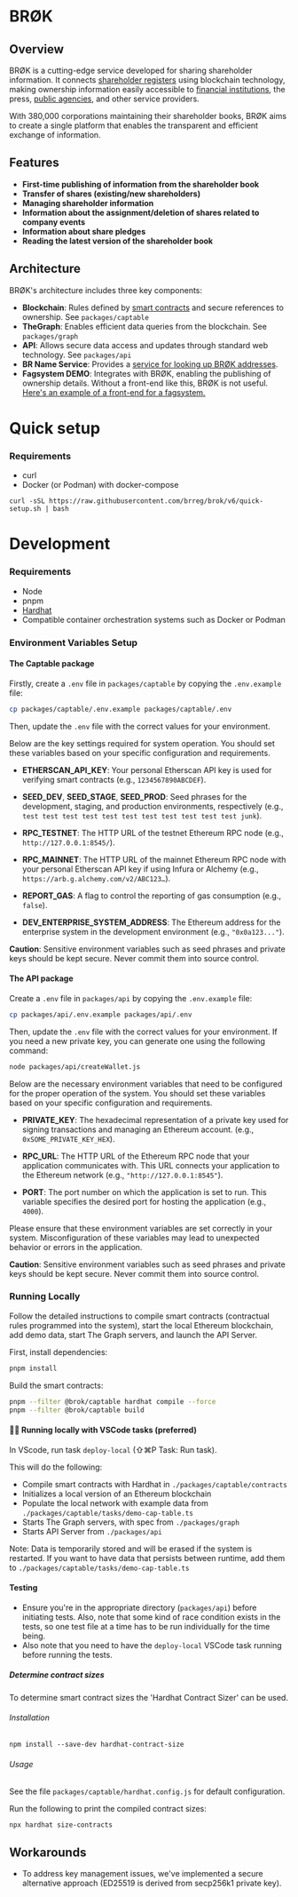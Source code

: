 # BRØK

## Overview

BRØK is a cutting-edge service developed for sharing shareholder information. It connects [shareholder registers](https://no.wikipedia.org/wiki/Aksjeeierbok) using blockchain technology, making ownership information easily accessible to [financial institutions](https://no.wikipedia.org/wiki/Finansinstitusjon), the press, [public agencies](https://no.wikipedia.org/wiki/Etat), and other service providers.

With 380,000 corporations maintaining their shareholder books, BRØK aims to create a single platform that enables the transparent and efficient exchange of information.

## Features

- **First-time publishing of information from the shareholder book**
- **Transfer of shares (existing/new shareholders)**
- **Managing shareholder information**
- **Information about the assignment/deletion of shares related to company events**
- **Information about share pledges**
- **Reading the latest version of the shareholder book**
<!-- - **Deactivation of a shareholder book (inactive), shareholder data deletion** -->

## Architecture

BRØK's architecture includes three key components:
- **Blockchain**: Rules defined by [smart contracts](https://no.wikipedia.org/wiki/Smart_kontrakt) and secure references to ownership. See `packages/captable`
- **TheGraph**: Enables efficient data queries from the blockchain. See `packages/graph`
- **API**: Allows secure data access and updates through standard web technology. See `packages/api`
- **BR Name Service**: Provides a [service for looking up BRØK addresses](https://github.com/brreg/brok-navnetjener).
- **Fagsystem DEMO**: Integrates with BRØK, enabling the publishing of ownership details. Without a front-end like this, BRØK is not useful. [Here's an example of a front-end for a fagsystem.](https://github.com/brreg/brok-fagsystem-demo)


# Quick setup

### Requirements

- curl
- Docker (or Podman) with docker-compose

```
curl -sSL https://raw.githubusercontent.com/brreg/brok/v6/quick-setup.sh | bash
```

# Development

### Requirements
- Node
- pnpm
- [Hardhat](https://hardhat.org/hardhat-runner/docs/getting-started#installation)
- Compatible container orchestration systems such as Docker or Podman

### Environment Variables Setup

#### The Captable package 

Firstly, create a `.env` file in `packages/captable` by copying the `.env.example` file:

```bash
cp packages/captable/.env.example packages/captable/.env
```

Then, update the `.env` file with the correct values for your environment.

Below are the key settings required for system operation. You should set these variables based on your specific configuration and requirements.

- **ETHERSCAN_API_KEY**: Your personal Etherscan API key is used for verifying smart contracts (e.g., `1234567890ABCDEF`).

- **SEED_DEV**, **SEED_STAGE**, **SEED_PROD**: Seed phrases for the development, staging, and production environments, respectively (e.g., `test test test test test test test test test test test junk`).

- **RPC_TESTNET**: The HTTP URL of the testnet Ethereum RPC node (e.g., `http://127.0.0.1:8545/`).

- **RPC_MAINNET**: The HTTP URL of the mainnet Ethereum RPC node with your personal Etherscan API key if using Infura or Alchemy (e.g., `https://arb.g.alchemy.com/v2/ABC123…`).

- **REPORT_GAS**: A flag to control the reporting of gas consumption (e.g., `false`).

- **DEV_ENTERPRISE_SYSTEM_ADDRESS**: The Ethereum address for the enterprise system in the development environment (e.g., `"0x0a123..."`).

**Caution**: Sensitive environment variables such as seed phrases and private keys should be kept secure. Never commit them into source control. 

#### The API package 

Create a `.env` file in `packages/api` by copying the `.env.example` file:

```bash
cp packages/api/.env.example packages/api/.env
```

Then, update the `.env` file with the correct values for your environment. If you need a new private key, you can generate one using the following command:

```bash
node packages/api/createWallet.js
```

Below are the necessary environment variables that need to be configured for the proper operation of the system. You should set these variables based on your specific configuration and requirements.

- **PRIVATE_KEY**: The hexadecimal representation of a private key used for signing transactions and managing an Ethereum account. (e.g., `0xSOME_PRIVATE_KEY_HEX`).

- **RPC_URL**: The HTTP URL of the Ethereum RPC node that your application communicates with. This URL connects your application to the Ethereum network (e.g., `"http://127.0.0.1:8545"`).

- **PORT**: The port number on which the application is set to run. This variable specifies the desired port for hosting the application (e.g., `4000`).

Please ensure that these environment variables are set correctly in your system. Misconfiguration of these variables may lead to unexpected behavior or errors in the application.

**Caution**: Sensitive environment variables such as seed phrases and private keys should be kept secure. Never commit them into source control. 

### Running Locally
Follow the detailed instructions to compile smart contracts (contractual rules programmed into the system), start the local Ethereum blockchain, add demo data, start The Graph servers, and launch the API Server.

First, install dependencies:

```bash
pnpm install
```

Build the smart contracts:

```bash
pnpm --filter @brok/captable hardhat compile --force
pnpm --filter @brok/captable build
```

#### 👩‍💻 Running locally with VSCode tasks (preferred) 
In VScode, run task `deploy-local`  (⇧⌘P Task: Run task).  

This will do the following:
- Compile smart contracts with Hardhat in `./packages/captable/contracts`
- Initializes a local version of an Ethereum blockchain
- Populate the local network with example data from `./packages/captable/tasks/demo-cap-table.ts`
- Starts The Graph servers, with spec from `./packages/graph`
- Starts API Server from `./packages/api`

Note: Data is temporarily stored and will be erased if the system is restarted.
If you want to have data that persists between runtime, add them to `./packages/captable/tasks/demo-cap-table.ts`

#### Testing

* Ensure you're in the appropriate directory (`packages/api`) before initiating tests. Also, note that some kind of race condition exists in the tests, so one test file at a time has to be run individually for the time being.
* Also note that you need to have the `deploy-local` VSCode task running before running the tests.

##### Determine contract sizes

To determine smart contract sizes the  'Hardhat Contract Sizer' can be used.

###### Installation

```npm install --save-dev hardhat-contract-size```

###### Usage

See the file ```packages/captable/hardhat.config.js``` for default configuration.

Run the following to print the compiled contract sizes:

```npx hardhat size-contracts```

## Workarounds
- To address key management issues, we've implemented a secure alternative approach (ED25519 is derived from secp256k1 private key).
